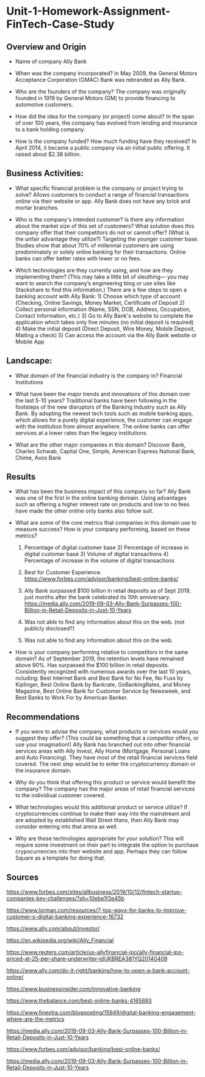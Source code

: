 # Unit-1-Homework-Assignment-FinTech-Case-Study

## Overview and Origin

* Name of company
	Ally Bank

* When was the company incorporated?
	In May 2009, the General Motors Acceptance Corporation (GMAC) Bank was rebranded as Ally Bank.

* Who are the founders of the company?
	The company was originally founded in 1919 by General Motors (GM) to provide financing to automotive customers.

* How did the idea for the company (or project) come about?
	In the span of over 100 years, the company has evolved from lending and insurance to a bank holding company.

* How is the company funded? How much funding have they received?
	In April 2014, it became a public company via an initial public offering. It raised about $2.38 billion.

## Business Activities:

* What specific financial problem is the company or project trying to solve?
	Allows customers to conduct a range of financial transactions online via their website or app. Ally Bank does not have any brick and mortar branches.

* Who is the company's intended customer?  Is there any information about the market size of this set of customers? What solution does this company offer that their competitors do not or cannot offer? (What is the unfair advantage they utilize?)
	Targeting the younger customer base. Studies show that about 70% of millennial customers are using predominately or solely online banking for their transactions. Online banks can offer better rates with lower or no fees.

* Which technologies are they currently using, and how are they implementing them? (This may take a little bit of sleuthing–– you may want to search the company’s engineering blog or use sites like Stackshare to find this information.)
	There are a few steps to open a banking account with Ally Bank: 1) Choose which type of account (Checking, Online Savings, Money Market, Certificate of Deposit 2) Collect personal information (Name, SSN, DOB, Address, Occupation, Contact Information, etc.) 3) Go to Ally Bank's website to complete the application which takes only five minutes (no initial deposit is required) 4) Make the initial deposit (Direct Deposit, Wire Money, Mobile Deposit, Mailing a check) 5) Can access the account via the Ally Bank website or Mobile App

## Landscape:

* What domain of the financial industry is the company in?
	Financial Institutions

* What have been the major trends and innovations of this domain over the last 5-10 years?
	Traditional banks have been following in the footsteps of the new disruptors of the Banking Industry such as Ally Bank. By adopting the newest tech tools such as mobile banking apps, which allows for a purely digital experience, the customer can engage with the institution from almost anywhere. The online banks can offer services at a lower rates than the legacy institutions.

* What are the other major companies in this domain?
	Discover Bank, Charles Schwab, Capital One, Simple, American Express National Bank, Chime, Axos Bank

## Results

* What has been the business impact of this company so far?
	Ally Bank was one of the first in the online banking domain. Using advantages such as offering a higher interest rate on products and low to no fees have made the other online only banks also follow suit.

* What are some of the core metrics that companies in this domain use to measure success? How is your company performing, based on these metrics?
	1) Percentage of digital customer base 2) Percentage of increase in digital customer base 3) Volume of digital transactions 4) Percentage of increase in the volume of digital transactions
	
	1) Best for Customer Experience. https://www.forbes.com/advisor/banking/best-online-banks/
	2) Ally Bank surpassed $100 billion in retail deposits as of Sept 2019, just months after the bank celebrated its 10th anniversary. https://media.ally.com/2019-09-03-Ally-Bank-Surpasses-100-Billion-in-Retail-Deposits-in-Just-10-Years
	3) Was not able to find any information about this on the web. (not publicly disclosed?)
	4) Was not able to find any information about this on the web.

* How is your company performing relative to competitors in the same domain?
	As of September 2019, the retention levels have remained above 90%. Has surpassed the $100 billion in retail deposits. Consistently recognized with numerous awards over the last 10 years, ncluding: Best Internet Bank and Best Bank for No Fee, No Fuss by Kiplinger, Best Online Bank by Bankrate, GoBankingRates, and Money Magazine, Best Online Bank for Customer Service by Newsweek, and Best Banks to Work For by American Banker.

## Recommendations

* If you were to advise the company, what products or services would you suggest they offer? (This could be something that a competitor offers, or use your imagination!)
	Ally Bank has branched out into other financial services areas with Ally Invest, Ally Home (Mortgage, Personal Loans and Auto Financing). They have most of the retail financial services field covered. The next step would be to enter the cryptocurrency domain or the insurance domain.

* Why do you think that offering this product or service would benefit the company?
	The company has the major areas of retail financial services to the individiual customer covered.

* What technologies would this additional product or service utilize?
	If cryptocurrencies continue to make their way into the mainstream and are adopted by established Wall Street titans, then Ally Bank may consider entering into that arena as well.

* Why are these technologies appropriate for your solution?
	This will require some investment on their part to integrate the option to purchase crypocurrencies into their website and app. Perhaps they can follow Square as a template for doing that.

## Sources

https://www.forbes.com/sites/allbusiness/2019/10/12/fintech-startup-companies-key-challenges/?sh=10ebe1f3e45b

https://www.lorman.com/resources/7-top-ways-for-banks-to-improve-customer-s-digital-banking-experience-16732

https://www.ally.com/about/investor/

https://en.wikipedia.org/wiki/Ally_Financial

https://www.reuters.com/article/us-allyfinancial-ipo/ally-financial-ipo-priced-at-25-per-share-underwriter-idUKBREA381YQ20140409

https://www.ally.com/do-it-right/banking/how-to-open-a-bank-account-online/

https://www.businessinsider.com/innovative-banking

https://www.thebalance.com/best-online-banks-4165693

https://www.finextra.com/blogposting/15949/digital-banking-engagement-where-are-the-metrics

https://media.ally.com/2019-09-03-Ally-Bank-Surpasses-100-Billion-in-Retail-Deposits-in-Just-10-Years

https://www.forbes.com/advisor/banking/best-online-banks/

https://media.ally.com/2019-09-03-Ally-Bank-Surpasses-100-Billion-in-Retail-Deposits-in-Just-10-Years
